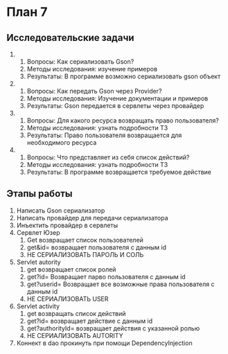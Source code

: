 План 7
==================

Исследовательские задачи
--------------------

1. 
    1. Вопросы: Как сериализовать Gson?
    2. Методы исследования: изучение примеров
    3. Результаты: В программе возможно сериализовать gson объект
    
2. 
    1. Вопросы: Как передать Gson через Provider?
    2. Методы исследования: Изучение документации и примеров
    3. Результаты: Gson передается в сервлеты через провайдер
    
3. 
    1. Вопросы: Для какого ресурса возвращать право пользователя?
    2. Методы исследования: узнать подробности ТЗ
    3. Результаты: Право пользователя возвращается для необходимого ресурса
    
4. 
    1. Вопросы: Что представляет из себя список действий?
    2. Методы исследования: узнать подробности ТЗ
    3. Результаты: В программе возвращается требуемое действие


Этапы работы
--------------------
1. Написать Gson сериализатор
2. Написать провайдер для передачи сериализатора
3. Инъектить провайдер в сервлеты
4. Сервлет Юзер
    1. Get возвращает список пользователей 
    2. get&id= возвращает пользователя с данным id
    3. НЕ СЕРИАЛИЗОВАТЬ ПАРОЛЬ И СОЛЬ
5. Servlet autority
    1. get возвращает список ролей
    2. get?id= Возвращает парво пользователя с данным id
    3. get?userid= Возвращает все возможные права пользователя с данным id
    4. НЕ СЕРИАЛИЗОВАТЬ USER
6. Servlet activity
    1. get возвращать список действий
    2. get?id= возвращает действие с данным id
    3. get?authorityId= возвращает действия с указанной ролью
    4. НЕ СЕРИАЛИЗОВАТЬ AUTORITY
7. Коннект в dao прокинуть при помощи DependencyInjection
    